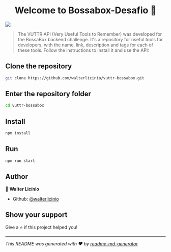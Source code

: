 <h1 align="center">Welcome to Bossabox-Desafio 👋</h1>
<p>
  <img src="https://img.shields.io/badge/version-1.0.0-blue.svg?cacheSeconds=2592000" />
</p>

> The VUTTR API (Very Useful Tools to Remember) was developed for the BossaBox backend challenge. It's a repository for useful tools for developers, with the name, link, description and tags for each of these tools. Follow the instructions to install it and use the API:

## Clone the repository

```sh
git clone https://github.com/walterlicinio/vuttr-bossabox.git
```

## Enter the repository folder

```sh
cd vuttr-bossabox
```

## Install

```sh
npm install
```

## Run

```sh
npm run start
```

## Author

👤 **Walter Licínio**

- Github: [@walterlicinio](https://github.com/walterlicinio)

## Show your support

Give a ⭐️ if this project helped you!

---

_This README was generated with ❤️ by [readme-md-generator](https://github.com/kefranabg/readme-md-generator)_
